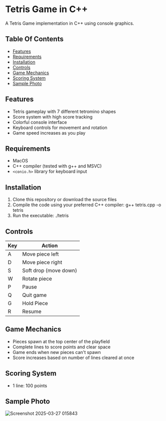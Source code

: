 
# Tetris Game in C++

A  Tetris Game implementation in C++ using console graphics.

## Table Of Contents
- [Features](#Features)
- [Requirements](#Requirements)
- [Installation](#Installation)
- [Controls](#Controls)
- [Game Mechanics](#Game-Mechanics)
- [Scoring System](#Scoring-System)
- [Sample Photo](#Sample-Photo)

## Features

- Tetris gameplay with 7 different tetromino shapes
- Score system with high score tracking
- Colorful console interface
- Keyboard controls for movement and rotation
- Game speed increases as you play

## Requirements

- MacOS
- C++ compiler (tested with g++ and MSVC)
- `<conio.h>` library for keyboard input

## Installation

1. Clone this repository or download the source files
2. Compile the code using your preferred C++ compiler: g++ tetris.cpp -o tetris
3. Run the executable: ./tetris


## Controls

| Key          | Action               |
|--------------|----------------------|
|       A      | Move piece left      |
|       D      | Move piece right     |
|       S      | Soft drop (move down)|
|       W      | Rotate piece         |
|       P      | Pause                |
|       Q      | Quit game            |
|       G      | Hold Piece           |
|       R      | Resume               |

## Game Mechanics

- Pieces spawn at the top center of the playfield
- Complete lines to score points and clear space
- Game ends when new pieces can't spawn
- Score increases based on number of lines cleared at once

## Scoring System

- 1 line: 100 points

## Sample Photo 

![Screenshot 2025-03-27 015843](https://github.com/user-attachments/assets/a0492671-22b2-42e7-8d8a-5b4cf2031504)



